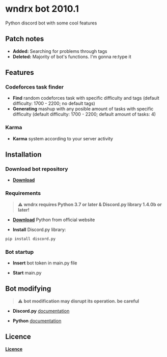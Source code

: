 # wndrx bot 2010.1
Python discord bot with some cool features

## Patch notes

- **Added:** Searching for problems through tags
- **Deleted:** Majority of bot's functions. I'm gonna re:type it

## Features

### Codeforces task finder

- **Find** random codeforces task with specific difficulty and tags (default difficulty: 1700 - 2200; no default tags)
- **Generating** mashup with any posible amount of tasks with specific difficulty (default difficulty: 1700 - 2200; default amount of tasks: 4)

### Karma

- **Karma** system according to your server activity

## Installation

### Download bot repository

- **[Download](https://github.com/unknowableshade/wndrx-bot/archive/master.zip)**

### Requirements

> :warning: **wndrx requires Python 3.7 or later & Discord.py library 1.4.0b or later!**

- **[Download](https://www.python.org/downloads/)** Python from official website

- **Install** Discord.py library:

```bash
pip install discord.py
```
### Bot startup

- **Insert** bot token in main.py file

- **Start** main.py

## Bot modifying

> :warning: **bot modification may disrupt its operation. be careful**

- **Discord.py** [documentation](https://discordpy.readthedocs.io/en/latest/)

- **Python** [documentation](https://docs.python.org/3/)

## Licence 

**[Licence](https://choosealicense.com/licenses/apache-2.0/)**
